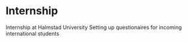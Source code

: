 # Internship

Internship at Halmstad University
Setting up questionaires for incoming international students
